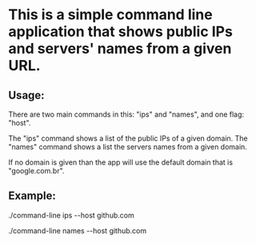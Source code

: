 # This is a simple command line application that shows public IPs and servers' names from a given URL.

## Usage:
There are two main commands in this: "ips" and "names", and one flag: "host".

The "ips" command shows a list of the public IPs of a given domain. The "names" command shows a list the servers names from a given domain.

If no domain is given than the app will use the default domain that is "google.com.br".

## Example:
./command-line ips --host github.com

./command-line names --host github.com
